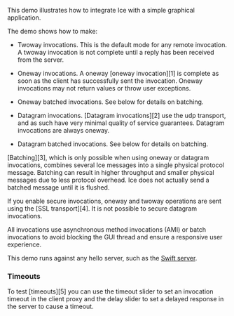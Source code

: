 This demo illustrates how to integrate Ice with a simple graphical
application.

The demo shows how to make:

  - Twoway invocations. This is the default mode for any remote
    invocation. A twoway invocation is not complete until a reply has
    been received from the server.

  - Oneway invocations. A oneway [oneway invocation][1] is complete as
    soon as the client has successfully sent the invocation. Oneway
    invocations may not return values or throw user exceptions.

  - Oneway batched invocations. See below for details on batching.

  - Datagram invocations. [Datagram invocations][2] use the udp transport,
    and as such have very minimal quality of service guarantees.
    Datagram invocations are always oneway.

  - Datagram batched invocations. See below for details on batching.

[Batching][3], which is only possible when using oneway or datagram
invocations, combines several Ice messages into a single physical
protocol message. Batching can result in higher throughput and smaller
physical messages due to less protocol overhead. Ice does not actually
send a batched message until it is flushed.

If you enable secure invocations, oneway and twoway operations are
sent using the [SSL transport][4]. It is not possible to secure datagram
invocations.

All invocations use asynchronous method invocations (AMI) or batch
invocations to avoid blocking the GUI thread and ensure a responsive
user experience.

This demo runs against any hello server, such as the [Swift
server](../hello).

### Timeouts

To test [timeouts][5] you can use the timeout slider to set an invocation
timeout in the client proxy and the delay slider to set a delayed response
in the server to cause a timeout.

